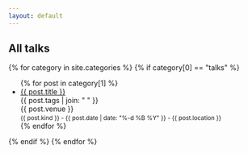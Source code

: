 ```yaml
---
layout: default
---
```


## All talks

{% for category in site.categories %}
	{% if category[0] == "talks" %}
<ul class="fa-ul talk-list">
	{% for post in category[1] %}
	<li>
		<span class="fa-li"><i class="fas fa-calendar-alt"></i></span>
		<a href="{{ post.url }}">{{ post.title }}</a><br/>
		<topic>{{ post.tags | join: "</topic> <topic>" }}</topic><br/>
		<venue>{{ post.venue }}</venue><br/>
		<small>{{ post.kind }} - {{ post.date | date: "%-d %B %Y" }} - {{ post.location }}</small><br/>
	</li>
	{% endfor %}
</ul>
	{% endif %}
{% endfor %}
